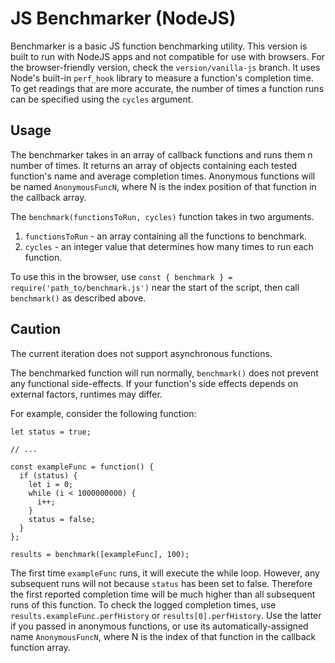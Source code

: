 # JS Benchmarker (NodeJS)

Benchmarker is a basic JS function benchmarking utility. This version is built to run with NodeJS apps and not compatible for use with browsers. For the browser-friendly version, check the `version/vanilla-js` branch. It uses Node's built-in `perf_hook` library to measure a function's completion time. To get readings that are more accurate, the number of times a function runs can be specified using the `cycles` argument.

## Usage

The benchmarker takes in an array of callback functions and runs them n number of times. It returns an array of objects containing each tested function's name and average completion times. Anonymous functions will be named `AnonymousFuncN`, where N is the index position of that function in the callback array.

The `benchmark(functionsToRun, cycles)` function takes in two arguments.
1. `functionsToRun` - an array containing all the functions to benchmark.
2. `cycles` - an integer value that determines how many times to run each function.

To use this in the browser, use `const { benchmark } = require('path_to/benchmark.js')` near the start of the script, then call `benchmark()` as described above.

## Caution
The current iteration does not support asynchronous functions.

The benchmarked function will run normally, `benchmark()` does not prevent any functional side-effects. If your function's side effects depends on external factors, runtimes may differ.

For example, consider the following function:
```
let status = true;

// ...

const exampleFunc = function() {
  if (status) {
    let i = 0;
    while (i < 1000000000) {
      i++;
    }
    status = false;
  }
};

results = benchmark([exampleFunc], 100);
```
The first time `exampleFunc` runs, it will execute the while loop. However, any subsequent runs will not because `status` has been set to false. Therefore the first reported completion time will be much higher than all subsequent runs of this function. To check the logged completion times, use `results.exampleFunc.perfHistory` or `results[0].perfHistory`. Use the latter if you passed in anonymous functions, or use its automatically-assigned name `AnonymousFuncN`, where N is the index of that function in the callback function array.
